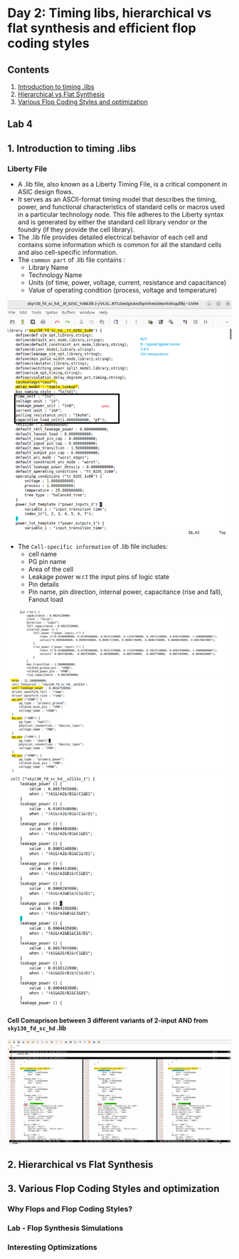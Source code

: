 # Day 2: Timing libs, hierarchical vs flat synthesis and efficient flop coding styles

## Contents
1. [Introduction to timing .libs](#1-introduction-to-timing-libs)
2. [Hierarchical vs Flat Synthesis](#2-hierarchical-vs-flat-synthesis)
3. [Various Flop Coding Styles and optimization](#3-various-flop-coding-styles-and-optimization)

## Lab 4
## 1. Introduction to timing .libs

### Liberty File
- A .lib file, also known as a Liberty Timing File, is a critical component in ASIC design flows.
- It serves as an ASCII-format timing model that describes the timing, power, and functional characteristics of standard cells or macros used in a particular technology node. This file adheres to the Liberty syntax and is generated by either the standard cell library vendor or the foundry (if they provide the cell library).
- The .lib file provides detailed electrical behavior of each cell and contains some information which is common for all the standard cells and also cell-specific information.
- The ```common part``` of .lib file contains :
    - Library Name
    - Technology Name
    - Units (of time, power, voltage, current, resistance and capacitance)
    - Value of operating condition (process, voltage and temperature)

![Alt Text](images/liberty_file_1.png)

- The ```Cell-specific information``` of .lib file includes:
    - cell name
    - PG pin name
    - Area of the cell
    - Leakage power w.r.t the input pins of logic state
    - Pin details
    - Pin name, pin direction, internal power, capacitance (rise and fall), Fanout load

![Alt Text](images/pin_info.png)
![Alt Text](images/area_pgpin.png)
![Alt Text](images/leakage_wrt_input_pin_states.png)

#### Cell Comaprison between 3 different variants of 2-input AND from ```sky130_fd_sc_hd``` .lib
![Alt Text](images/cell_comparisons.png)

## 2. Hierarchical vs Flat Synthesis

## 3. Various Flop Coding Styles and optimization
### Why Flops and Flop Coding Styles?
### Lab - Flop Synthesis Simulations
### Interesting Optimizations

